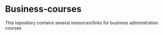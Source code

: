 # Business-courses

This repository contains several resources/links for business administration courses
